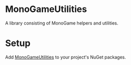 # MonoGameUtilities
A library consisting of MonoGame helpers and utilities.

# Setup

Add [MonoGameUtilities](https://www.nuget.org/packages/MonoGameUtilities/) to your project's NuGet packages.
